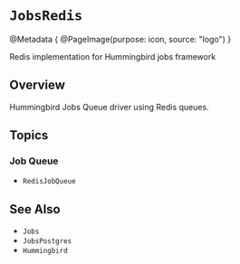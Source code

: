 # ``JobsRedis``

@Metadata {
    @PageImage(purpose: icon, source: "logo")
}

Redis implementation for Hummingbird jobs framework

## Overview

Hummingbird Jobs Queue driver using Redis queues.

## Topics

### Job Queue

- ``RedisJobQueue``

## See Also

- ``Jobs``
- ``JobsPostgres``
- ``Hummingbird``
